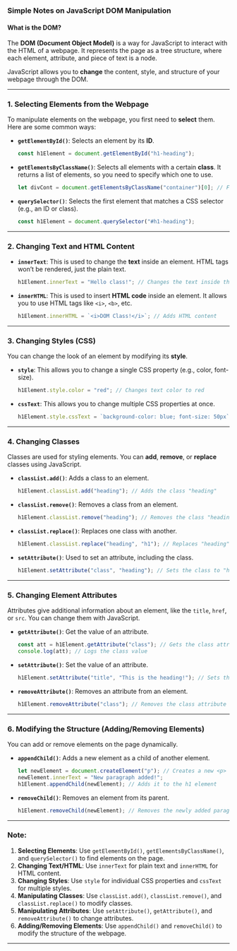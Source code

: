 ### **Simple Notes on JavaScript DOM Manipulation**

#### **What is the DOM?**

The **DOM (Document Object Model)** is a way for JavaScript to interact with the HTML of a webpage. It represents the page as a tree structure, where each element, attribute, and piece of text is a node.

JavaScript allows you to **change** the content, style, and structure of your webpage through the DOM.

---

### **1. Selecting Elements from the Webpage**

To manipulate elements on the webpage, you first need to **select** them. Here are some common ways:

- **`getElementById()`**: Selects an element by its **ID**.

  ```javascript
  const h1Element = document.getElementById("h1-heading");
  ```

- **`getElementsByClassName()`**: Selects all elements with a certain **class**. It returns a list of elements, so you need to specify which one to use.

  ```javascript
  let divCont = document.getElementsByClassName("container")[0]; // First element with class "container"
  ```

- **`querySelector()`**: Selects the first element that matches a CSS selector (e.g., an ID or class).

  ```javascript
  const h1Element = document.querySelector("#h1-heading");
  ```

---

### **2. Changing Text and HTML Content**

- **`innerText`**: This is used to change the **text** inside an element. HTML tags won’t be rendered, just the plain text.

  ```javascript
  h1Element.innerText = "Hello class!"; // Changes the text inside the element
  ```

- **`innerHTML`**: This is used to insert **HTML code** inside an element. It allows you to use HTML tags like `<i>`, `<b>`, etc.

  ```javascript
  h1Element.innerHTML = `<i>DOM Class!</i>`; // Adds HTML content
  ```

---

### **3. Changing Styles (CSS)**

You can change the look of an element by modifying its **style**.

- **`style`**: This allows you to change a single CSS property (e.g., color, font-size).

  ```javascript
  h1Element.style.color = "red"; // Changes text color to red
  ```

- **`cssText`**: This allows you to change multiple CSS properties at once.

  ```javascript
  h1Element.style.cssText = `background-color: blue; font-size: 50px`; // Changes multiple styles at once
  ```

---

### **4. Changing Classes**

Classes are used for styling elements. You can **add**, **remove**, or **replace** classes using JavaScript.

- **`classList.add()`**: Adds a class to an element.

  ```javascript
  h1Element.classList.add("heading"); // Adds the class "heading"
  ```

- **`classList.remove()`**: Removes a class from an element.

  ```javascript
  h1Element.classList.remove("heading"); // Removes the class "heading"
  ```

- **`classList.replace()`**: Replaces one class with another.

  ```javascript
  h1Element.classList.replace("heading", "h1"); // Replaces "heading" with "h1"
  ```

- **`setAttribute()`**: Used to set an attribute, including the class.

  ```javascript
  h1Element.setAttribute("class", "heading"); // Sets the class to "heading"
  ```

---

### **5. Changing Element Attributes**

Attributes give additional information about an element, like the `title`, `href`, or `src`. You can change them with JavaScript.

- **`getAttribute()`**: Get the value of an attribute.

  ```javascript
  const att = h1Element.getAttribute("class"); // Gets the class attribute
  console.log(att); // Logs the class value
  ```

- **`setAttribute()`**: Set the value of an attribute.

  ```javascript
  h1Element.setAttribute("title", "This is the heading!"); // Sets the title attribute
  ```

- **`removeAttribute()`**: Removes an attribute from an element.

  ```javascript
  h1Element.removeAttribute("class"); // Removes the class attribute
  ```

---

### **6. Modifying the Structure (Adding/Removing Elements)**

You can add or remove elements on the page dynamically.

- **`appendChild()`**: Adds a new element as a child of another element.

  ```javascript
  let newElement = document.createElement("p"); // Creates a new <p> element
  newElement.innerText = "New paragraph added!";
  h1Element.appendChild(newElement); // Adds it to the h1 element
  ```

- **`removeChild()`**: Removes an element from its parent.

  ```javascript
  h1Element.removeChild(newElement); // Removes the newly added paragraph
  ```

---

### **Note:**

1. **Selecting Elements**: Use `getElementById()`, `getElementsByClassName()`, and `querySelector()` to find elements on the page.
2. **Changing Text/HTML**: Use `innerText` for plain text and `innerHTML` for HTML content.
3. **Changing Styles**: Use `style` for individual CSS properties and `cssText` for multiple styles.
4. **Manipulating Classes**: Use `classList.add()`, `classList.remove()`, and `classList.replace()` to modify classes.
5. **Manipulating Attributes**: Use `setAttribute()`, `getAttribute()`, and `removeAttribute()` to change attributes.
6. **Adding/Removing Elements**: Use `appendChild()` and `removeChild()` to modify the structure of the webpage.

---
